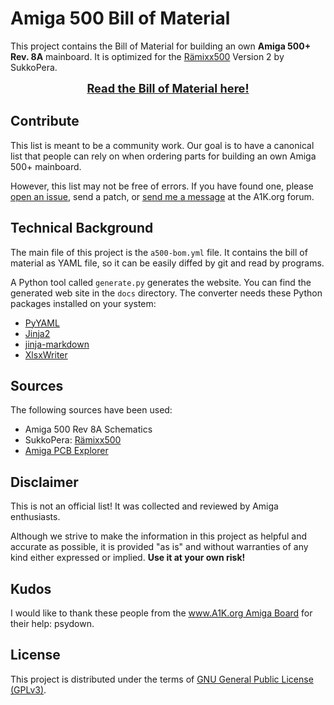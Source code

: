 # Amiga 500 Bill of Material

This project contains the Bill of Material for building an own **Amiga 500+ Rev. 8A** mainboard. It is optimized for the [Rämixx500](https://github.com/SukkoPera/Raemixx500) Version 2 by SukkoPera.

<div style="text-align:center;font-size:130%;font-weight:bold">
<a href="https://shred.github.io/a500-bom/">Read the Bill of Material here!</a>
</div>

## Contribute

This list is meant to be a community work. Our goal is to have a canonical list that people can rely on when ordering parts for building an own Amiga 500+ mainboard.

However, this list may not be free of errors. If you have found one, please [open an issue](https://github.com/shred/a500-bom/issues), send a patch, or [send me a message](https://www.a1k.org/forum/index.php?members/6632/) at the A1K.org forum.

## Technical Background

The main file of this project is the `a500-bom.yml` file. It contains the bill of material as YAML file, so it can be easily diffed by git and read by programs.

A Python tool called `generate.py` generates the website. You can find the generated web site in the `docs` directory. The converter needs these Python packages installed on your system:

* [PyYAML](https://pypi.org/project/PyYAML/)
* [Jinja2](https://pypi.org/project/Jinja2/)
* [jinja-markdown](https://pypi.org/project/jinja-markdown/)
* [XlsxWriter](https://pypi.org/project/XlsxWriter/)

## Sources

The following sources have been used:

* Amiga 500 Rev 8A Schematics
* SukkoPera: [Rämixx500](https://github.com/SukkoPera/Raemixx500)
* [Amiga PCB Explorer](https://www.amigapcb.org/)

## Disclaimer

This is not an official list! It was collected and reviewed by Amiga enthusiasts.

Although we strive to make the information in this project as helpful and accurate as possible, it is provided "as is" and without warranties of any kind either expressed or implied. **Use it at your own risk!**

## Kudos

I would like to thank these people from the [www.A1K.org Amiga Board](https://www.a1k.org) for their help: psydown.

## License

This project is distributed under the terms of [GNU General Public License (GPLv3)](https://www.gnu.org/licenses/gpl-3.0.en.html#content).
